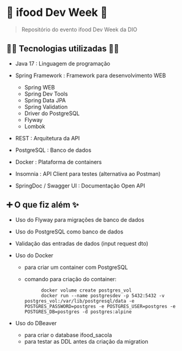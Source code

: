 # 🚀 ifood Dev Week 🚀

> Repositório do evento ifood Dev Week da DIO

## 👨‍💻 Tecnologias utilizadas 👩‍💻

- Java 17 : Linguagem de programação

- Spring Framework : Framework para desenvolvimento WEB

	- Spring WEB
	- Spring Dev Tools
	- Spring Data JPA
	- Spring Validation
	- Driver do PostgreSQL
	- Flyway
	- Lombok
	
- REST : Arquitetura da API 
	
- PostgreSQL : Banco de dados

- Docker : Plataforma de containers

- Insomnia : API Client para testes (alternativa ao Postman)

- SpringDoc / Swagger UI : Documentação Open API

## ➕ O que fiz além ✨

- Uso do Flyway para migrações de banco de dados

- Uso do PostgreSQL como banco de dados

- Validação das entradas de dados (input request dto)

- Uso do Docker

	- para criar um container com PostgreSQL
	- comando para criação do container:

				docker volume create postgres_vol
				docker run --name postgresdev -p 5432:5432 -v postgres_vol:/var/lib/postgresql/data -e POSTGRES_PASSWORD=postgres -e POSTGRES_USER=postgres -e POSTGRES_DB=postgres -d postgres:alpine

- Uso do DBeaver

	- para criar o database ifood_sacola
	- para testar as DDL antes da criação da migration
